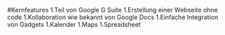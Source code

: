 
#Kernfeatures
1.Teil von Google G Suite
1.Erstellung einer Webseite ohne code 
1.Kollaboration wie bekannt von Google Docs
1.Einfache Integration von Gadgets
  1.Kalender
  1.Maps
  1.Spreadsheet

#
